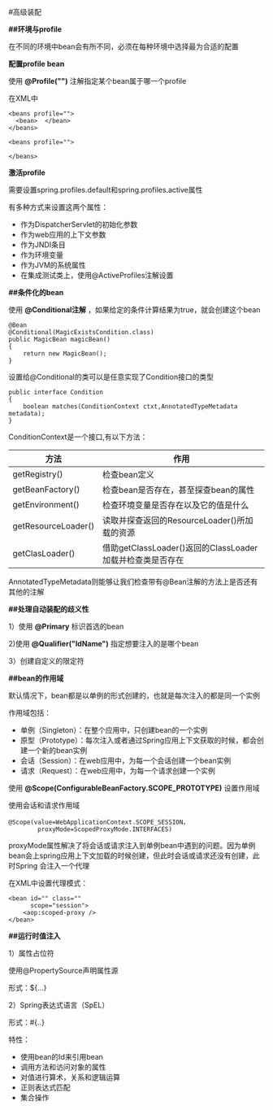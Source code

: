 #高级装配

**##环境与profile**

在不同的环境中bean会有所不同，必须在每种环境中选择最为合适的配置

**配置profile bean**

使用 **@Profile("")** 注解指定某个bean属于哪一个profile

在XML中
```
<beans profile="">
  <bean>  </bean>
</beans>

<beans profile="">

</beans>
```

**激活profile**

需要设置spring.profiles.default和spring.profiles.active属性

有多种方式来设置这两个属性：
* 作为DispatcherServlet的初始化参数
* 作为web应用的上下文参数
* 作为JNDI条目
* 作为环境变量
* 作为JVM的系统属性
* 在集成测试类上，使用@ActiveProfiles注解设置

**##条件化的bean**

使用 **@Conditional注解** ，如果给定的条件计算结果为true，就会创建这个bean
```
@Bean
@Conditional(MagicExistsCondition.class)
public MagicBean magicBean()
{
    return new MagicBean();
}
```

设置给@Conditional的类可以是任意实现了Condition接口的类型
```
public interface Condition
{ 
    boolean matches(ConditionContext ctxt,AnnotatedTypeMetadata metadata);
}
```
ConditionContext是一个接口,有以下方法：

方法                      |  作用
--------------------------|---------------------------
getRegistry()             |检查bean定义
getBeanFactory()          |检查bean是否存在，甚至探查bean的属性
getEnvironment()          |检查环境变量是否存在以及它的值是什么
getResourceLoader()       |读取并探查返回的ResourceLoader()所加载的资源
getClasLoader()           |借助getClassLoader()返回的ClassLoader加载并检查类是否存在

AnnotatedTypeMetadata则能够让我们检查带有@Bean注解的方法上是否还有其他的注解

**##处理自动装配的歧义性**

1）使用 **@Primary** 标识首选的bean

2)使用 **@Qualifier("IdName")** 指定想要注入的是哪个bean

3）创建自定义的限定符

**##bean的作用域**

默认情况下，bean都是以单例的形式创建的，也就是每次注入的都是同一个实例

作用域包括：
* 单例（Singleton）：在整个应用中，只创建bean的一个实例
* 原型（Prototype）：每次注入或者通过Spring应用上下文获取的时候，都会创建一个新的bean实例
* 会话（Session）：在web应用中，为每一个会话创建一个bean实例
* 请求（Request）：在web应用中，为每一个请求创建一个实例

使用 **@Scope(ConfigurableBeanFactory.SCOPE_PROTOTYPE)** 设置作用域

使用会话和请求作用域

```
@Scope(value=WebApplicationContext.SCOPE_SESSION，
        proxyMode=ScopedProxyMode.INTERFACES)
```

proxyMode属性解决了将会话或请求注入到单例bean中遇到的问题。因为单例bean会上spring应用上下文加载的时候创建，但此时会话或请求还没有创建，此时Spring
会注入一个代理

在XML中设置代理模式：
```
<bean id="" class=""
      scope="session">
    <aop:scoped-proxy />
</bean>
```

**##运行时值注入**

1）属性占位符

使用@PropertySource声明属性源

形式：${...}

2）Spring表达式语言（SpEL）

形式：#{..}

特性：
* 使用bean的Id来引用bean
* 调用方法和访问对象的属性
* 对值进行算术，关系和逻辑运算
* 正则表达式匹配
* 集合操作

